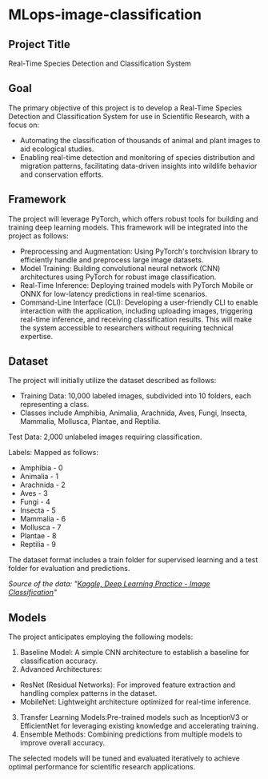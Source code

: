 # MLops-image-classification

## Project Title
Real-Time Species Detection and Classification System

## Goal
The primary objective of this project is to develop a Real-Time Species Detection and Classification System for use in Scientific Research, with a focus on:
* Automating the classification of thousands of animal and plant images to aid ecological studies.
* Enabling real-time detection and monitoring of species distribution and migration patterns, facilitating data-driven insights into wildlife behavior and conservation efforts.

## Framework
The project will leverage PyTorch, which offers robust tools for building and training deep learning models. This framework will be integrated into the project as follows:

* Preprocessing and Augmentation: Using PyTorch's torchvision library to efficiently handle and preprocess large image datasets.
* Model Training: Building convolutional neural network (CNN) architectures using PyTorch for robust image classification.
* Real-Time Inference: Deploying trained models with PyTorch Mobile or ONNX for low-latency predictions in real-time scenarios.
* Command-Line Interface (CLI): Developing a user-friendly CLI to enable interaction with the application, including uploading images, triggering real-time inference, and receiving classification results. This will make the system accessible to researchers without requiring technical expertise.

## Dataset
The project will initially utilize the dataset described as follows:
* Training Data: 10,000 labeled images, subdivided into 10 folders, each representing a class.
* Classes include Amphibia, Animalia, Arachnida, Aves, Fungi, Insecta, Mammalia, Mollusca, Plantae, and Reptilia.

Test Data: 2,000 unlabeled images requiring classification.

Labels: Mapped as follows:
* Amphibia - 0
* Animalia - 1
* Arachnida - 2
* Aves - 3
* Fungi - 4
* Insecta - 5
* Mammalia - 6
* Mollusca - 7
* Plantae - 8
* Reptilia - 9

The dataset format includes a train folder for supervised learning and a test folder for evaluation and predictions.

*Source of the data: "[Kaggle, Deep Learning Practice - Image Classification](https://www.kaggle.com/competitions/deep-learning-practice-image-classification/data?select=train)"*

## Models
The project anticipates employing the following models:
1. Baseline Model: A simple CNN architecture to establish a baseline for classification accuracy.
2. Advanced Architectures:
* ResNet (Residual Networks): For improved feature extraction and handling complex patterns in the dataset.
* MobileNet: Lightweight architecture optimized for real-time inference.
3. Transfer Learning Models:Pre-trained models such as InceptionV3 or EfficientNet for leveraging existing knowledge and accelerating training.
4. Ensemble Methods: Combining predictions from multiple models to improve overall accuracy.

The selected models will be tuned and evaluated iteratively to achieve optimal performance for scientific research applications.


